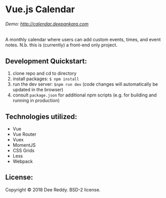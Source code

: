 # Vue.js Calendar
###### Demo: http://calendar.deepankara.com
A monthly calendar where users can add custom events, times, and event notes. N.b. this is (currently) a front-end only project.


## Development Quickstart:
1. clone repo and cd to directory
2. install packages: `$ npm install`
3. run the dev server: `$npm run dev` (code changes will automatically be updated in the browser)
4. consult `package.json` for additional npm scripts (e.g. for building and running in production)


## Technologies utilized:
- Vue
- Vue Router
- Vuex
- MomentJS
- CSS Grids
- Less
- Webpack


## License:
Copyright © 2018 Dee Reddy. BSD-2 license.
